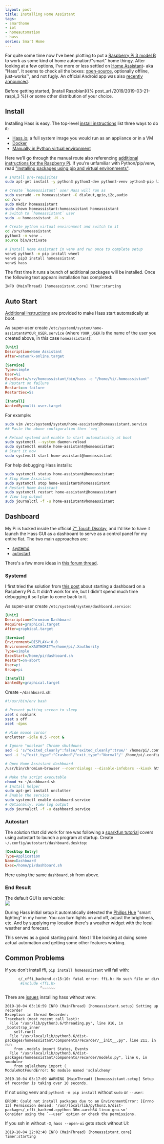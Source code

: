 ```yaml
---
layout: post
title: Installing Home Assistant
tags:
- smarthome
- iot
- homeautomation
- hass
series: Smart Home
---
```


For quite some time now I've been plotting to put a [Raspberry Pi 3 model B](https://www.raspberrypi.org/products/raspberry-pi-3-model-b/) to work as some kind of home automation/"smart" home thingy.  After looking at a few options, I've more or less settled on [Home Assistant](https://www.home-assistant.io/)- aka "Hass".  It seems to check all the boxes: [open-source](https://github.com/home-assistant/home-assistant), optionally offline, just-works™, and not fugly.  An official Android app was also [recently announced](https://www.home-assistant.io/blog/2019/11/20/release-102/).

Before getting started, [install Raspbian]({% post_url /2019/2019-03-21-raspi_3 %}) or some other distribution of your choice.

## Install

Installing Hass is easy.  The top-level [install instructions](https://www.home-assistant.io/docs/installation/) list three ways to do it:  
- [Hass.io](https://www.home-assistant.io/hassio/); a full system image you would run as an appliance or in a VM
- [Docker](https://www.home-assistant.io/docs/installation/docker/)
- [Manually in Python virtual environment](https://www.home-assistant.io/docs/installation/virtualenv)

Here we'll go through the manual route also referencing [additional instructions for the Raspberry Pi](https://www.home-assistant.io/docs/installation/raspberry-pi/).  If you're unfamiliar with Python/pip/venv, read ["Installing packages using pip and virtual environments"](https://packaging.python.org/guides/installing-using-pip-and-virtual-environments/).

```sh
# Install pre-requisites
sudo apt-get install -y python3 python3-dev python3-venv python3-pip libffi-dev libssl-dev

# Create `homeassistant` user Hass will run as
sudo useradd -rm homeassistant -G dialout,gpio,i2c,audio
cd /srv
sudo mkdir homeassistant
sudo chown homeassistant:homeassistant homeassistant
# Switch to `homeassistant` user
sudo -u homeassistant -H -s

# Create python virtual environment and switch to it
cd /srv/homeassistant
python3 -m venv .
source bin/activate

# Install Home Assistant in venv and run once to complete setup
venv$ python3 -m pip install wheel
venv$ pip3 install homeassistant
venv$ hass
```

The first time it runs a bunch of additional packages will be installed.  Once the following text appears installation has completed:
```
INFO (MainThread) [homeassistant.core] Timer:starting
```

## Auto Start

[Additional instructions](https://www.home-assistant.io/docs/autostart/) are provided to make Hass start automatically at boot.

As super-user create `/etc/systemd/system/home-assistant@YOUR_USER.service` (where `YOUR_USER` is the name of the user you created above, in this case `homeassistant`):
```ini
[Unit]
Description=Home Assistant
After=network-online.target

[Service]
Type=simple
User=%i
ExecStart=/srv/homeassistant/bin/hass -c "/home/%i/.homeassistant"
# Restart on failure
Restart=on-failure
RestartSec=5s

[Install]
WantedBy=multi-user.target
```

For example:
```sh
sudo vim /etc/systemd/system/home-assistant@homeassistant.service
## Paste the above configuration then `:wq`

# Reload systemd and enable to start automatically at boot
sudo systemctl --system daemon-reload
sudo systemctl enable home-assistant@homeassistant
# Start it now
sudo systemctl start home-assistant@homeassistant
```

For help debugging Hass installs:
```sh
sudo systemctl status home-assistant@homeassistant
# Stop Home Assistant
sudo systemctl stop home-assistant@homeassistant
# Restart Home Assistant
sudo systemctl restart home-assistant@homeassistant
# View log output
sudo journalctl -f -u home-assistant@homeassistant
```

## Dashboard

My Pi is tucked inside the official [7" Touch Display](https://www.raspberrypi.org/products/raspberry-pi-touch-display/), and I'd like to have it launch the Hass GUI as a dashboard to serve as a control panel for my entire flat.  The two main approaches are:  
- [systemd](#systemd)
- [autostart](#autostart)

There's a few more ideas in [this forum thread](https://www.raspberrypi.org/forums/viewtopic.php?t=8298).

### Systemd

I first tried the solution from [this post](https://jonathanmh.com/raspberry-pi-4-kiosk-wall-display-dashboard/) about starting a dashboard on a Raspberry Pi 4.  It didn't work for me, but I didn't spend much time debugging it so I plan to come back to it.

As super-user create `/etc/systemd/system/dashboard.service`:
```ini
[Unit]
Description=Chromium Dashboard
Requires=graphical.target
After=graphical.target

[Service]
Environment=DISPLAY=:0.0
Environment=XAUTHORITY=/home/pi/.Xauthority
Type=simple
ExecStart=/home/pi/dashboard.sh
Restart=on-abort
User=pi
Group=pi

[Install]
WantedBy=graphical.target
```

Create `~/dashboard.sh`:
```sh
#!/usr/bin/env bash

# Prevent putting screen to sleep
xset s noblank
xset s off
xset -dpms

# Hide mouse cursor
unclutter -idle 0.5 -root &

# Ignore "unclean" Chrome shutdowns
sed -i 's/"exited_cleanly":false/"exited_cleanly":true/' /home/pi/.config/chromium/Default/Preferences
sed -i 's/"exit_type":"Crashed"/"exit_type":"Normal"/' /home/pi/.config/chromium/Default/Preferences

# Open Home Assistant dashboard
/usr/bin/chromium-browser --noerrdialogs --disable-infobars --kiosk http://localhost:8123 &
```

```sh
# Make the script executable
chmod +x ~/dashboard.sh
# Install helper
sudo apt-get install unclutter
# Enable the service
sudo systemctl enable dashboard.service
# Optionally, view log output
sudo journalctl -f -u dashboard.service
```

### Autostart

The solution that did work for me was following a [sparkfun tutorial](https://learn.sparkfun.com/tutorials/how-to-run-a-raspberry-pi-program-on-startup/all) covers using autostart to launch a program at startup.  Create `~/.config/autostart/dashboard.desktop`:
```ini
[Desktop Entry]
Type=Application
Name=Dashboard
Exec=/home/pi/dashboard.sh
```

Here using the same `dashboard.sh` from above.

### End Result 

The default GUI is servicable:  
![](/assets/raspi3_hass.jpg)

During Hass initial setup it automatically detected the [Philips Hue](https://www2.meethue.com/en-us) "smart lighting" in my home.  You can turn lights on and off, adjust the brightness, etc.  And by supplying my location there's a weather widget with the local weather and forecast.

This serves as a good starting point.  Next I'll be looking at doing some actual automation and getting some other features working.

## Common Problems

If you don't install ffi, `pip install homeassistant` will fail with:
```sh
      c/_cffi_backend.c:15:10: fatal error: ffi.h: No such file or directory
       #include <ffi.h>
                ^~~~~~~
```

There are [issues](https://github.com/home-assistant/home-assistant/issues/15720) installing hass without venv:
```
2019-10-04 03:16:59 INFO (MainThread) [homeassistant.setup] Setting up recorder
Exception in thread Recorder:
Traceback (most recent call last):
  File "/usr/lib/python3.6/threading.py", line 916, in _bootstrap_inner
    self.run()
  File "/usr/local/lib/python3.6/dist-packages/homeassistant/components/recorder/__init__.py", line 211, in run
    from .models import States, Events
  File "/usr/local/lib/python3.6/dist-packages/homeassistant/components/recorder/models.py", line 6, in <module>
    from sqlalchemy import (
ModuleNotFoundError: No module named 'sqlalchemy'

2019-10-04 03:17:09 WARNING (MainThread) [homeassistant.setup] Setup of recorder is taking over 10 seconds.
```

If not using venv and `python3 -m pip install` without `sudo` or `--user`:
```
ERROR: Could not install packages due to an EnvironmentError: [Errno 13] Permission denied: '/usr/local/lib/python3.6/dist-packages/_cffi_backend.cpython-36m-aarch64-linux-gnu.so'
Consider using the `--user` option or check the permissions.
```

If you ssh in without `-X`, `hass --open-ui` gets stuck without UI:
```
2019-10-04 22:02:40 INFO (MainThread) [homeassistant.core] Timer:starting
```
